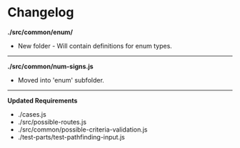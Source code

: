 # Changelog

**./src/common/enum/**
* New folder - Will contain definitions for enum types.

---

**./src/common/num-signs.js**
* Moved into 'enum' subfolder.

---

**Updated Requirements**
* ./cases.js
* ./src/possible-routes.js
* ./src/common/possible-criteria-validation.js
* ./test-parts/test-pathfinding-input.js